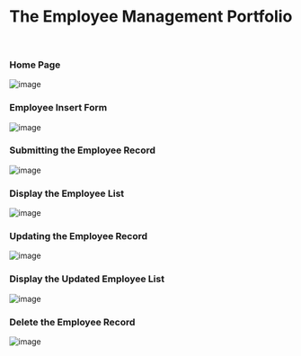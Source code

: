 <h1>The Employee Management Portfolio</h1>
<br>
<h3>Home Page</h3>

![image](https://github.com/user-attachments/assets/00ab7d6e-297b-439d-aa3b-e12cd9366f71)

<h3>Employee Insert Form</h3>

![image](https://github.com/user-attachments/assets/db8d9505-1140-4269-90f0-bdcabb70c9cc)

<h3>Submitting the Employee Record</h3>

![image](https://github.com/user-attachments/assets/7b06bb34-92c7-4056-ac8c-36032784a17c)

<h3>Display the Employee List</h3>

![image](https://github.com/user-attachments/assets/acdeb83e-0cdb-4b82-90b5-6c2b0aec8923)

<h3>Updating the Employee Record</h3>

![image](https://github.com/user-attachments/assets/d33911d8-a903-41b2-8d2c-7f1eb9b14ed7)

<h3>Display the Updated Employee List</h3>

![image](https://github.com/user-attachments/assets/ae77a173-0b2b-46bd-ae5e-62661758e942)

<h3>Delete the Employee Record</h3>

![image](https://github.com/user-attachments/assets/ac0eef78-99d2-492d-a75d-c5b1135c4d9f)
